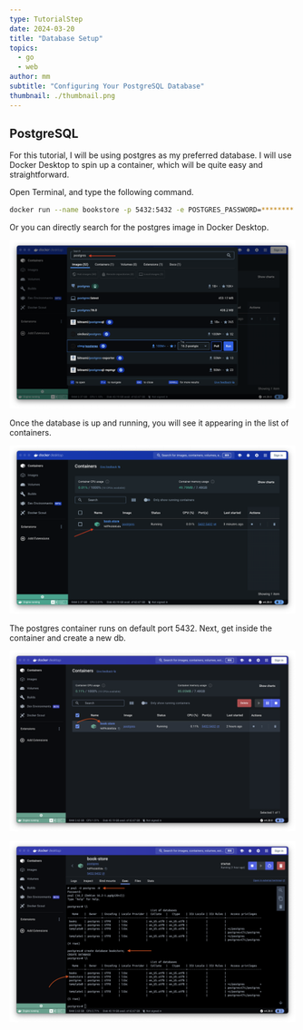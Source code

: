 ```yaml
---
type: TutorialStep
date: 2024-03-20
title: "Database Setup"
topics:
  - go
  - web
author: mm
subtitle: "Configuring Your PostgreSQL Database"
thumbnail: ./thumbnail.png
---
```


## PostgreSQL

For this tutorial, I will be using postgres as my preferred database.
I will use Docker Desktop to spin up a container, which will be quite easy and straightforward.

Open Terminal, and type the following command.

```bash
docker run --name bookstore -p 5432:5432 -e POSTGRES_PASSWORD=******** -d postgres
```

Or you can directly search for the postgres image in Docker Desktop.

![docker1](./images/docker1.png)

Once the database is up and running, you will see it appearing in the list of containers.

![docker2](./images/docker2.png)

The postgres container runs on default port 5432. Next, get inside the container and create a new db.

![create_db_0](./images/create_db_0.png)

![create_db_1](./images/create_db.png)
